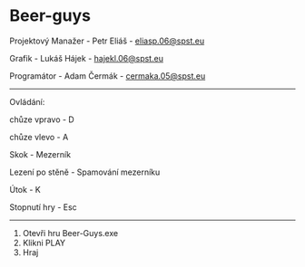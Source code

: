 # Beer-guys
Projektový Manažer - Petr Eliáš - eliasp.06@spst.eu

Grafik - Lukáš Hájek - hajekl.06@spst.eu

Programátor - Adam Čermák - cermaka.05@spst.eu

---------------------------------------------

Ovládání:

chůze vpravo - D

chůze vlevo - A

Skok - Mezerník

Lezení po stěně - Spamování mezerníku

Útok - K


Stopnutí hry - Esc

---------------------------------------------

1) Otevři hru Beer-Guys.exe
2) Klikni PLAY
3) Hraj
